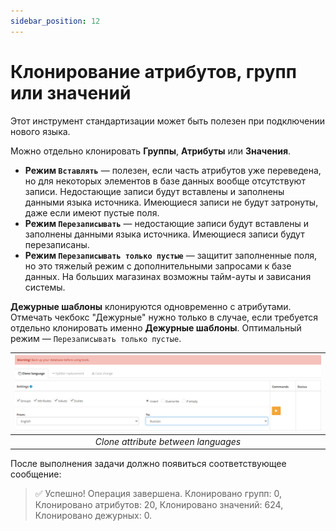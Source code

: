 ```yaml
---
sidebar_position: 12
---
```


# Клонирование атрибутов, групп или значений

Этот инструмент стандартизации может быть полезен при подключении нового языка.

Можно отдельно клонировать **Группы**, **Атрибуты** или **Значения**.

- **Режим `Вставлять`** — полезен, если часть атрибутов уже переведена, но для некоторых элементов в базе данных вообще отсутствуют записи. Недостающие записи будут вставлены и заполнены данными языка источника. Имеющиеся записи не будут затронуты, даже если имеют пустые поля.
- **Режим `Перезаписывать`** — недостающие записи будут вставлены и заполнены данными языка источника. Имеющиеся записи будут перезаписаны.
- **Режим `Перезаписывать только пустые`** — защитит заполненные поля, но это тяжелый режим с дополнительными запросами к базе данных. На больших магазинах возможны тайм-ауты и зависания системы.

**Дежурные шаблоны** клонируются одновременно с атрибутами. Отмечать чекбокс "Дежурные" нужно только в случае, если требуется отдельно клонировать именно **Дежурные шаблоны**. Оптимальный режим — `Перезаписывать только пустые`.

| ![Clone](/img/tutorial/clone.png) |
|:--:|
| *Clone attribute between languages* |

После выполнения задачи должно появиться соответствующее сообщение:

> ✅ Успешно! Операция завершена. Клонировано групп: 0, Клонировано атрибутов: 20, Клонировано значений: 624, Клонировано дежурных: 0.
